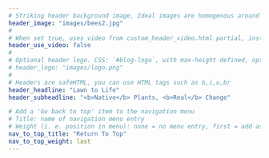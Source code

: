 ```yaml
---
# Striking header background image, Ideal images are homogenous around the centre and contrasting to the text. Non-ideal images can use `title_guard`
header_image: "images/bees2.jpg"
#
# When set true, uses video from custom_header_video.html partial, instead of header_image
header_use_video: false
#
# Optional header logo. CSS: `#blog-logo`, with max-height defined, optimize to prevent scaling
# header_logo: "images/logo.png"
#
# Headers are safeHTML, you can use HTML tags such as b,i,u,br
header_headline: "Lawn to Life"
header_subheadline: "<b>Native</b> Plants, <b>Real</b> Change"

# Add a 'Go back to top' item to the navigation menu
# Title: name of navigation menu entry
# Weight (i. e. position in menu): none = no menu entry, first = add as first entry, last = ad as last entry
nav_to_top_title: "Return To Top"
nav_to_top_weight: last
---
```

